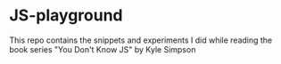 # JS-playground
This repo contains the snippets and experiments I did while reading the book series "You Don't Know JS" by Kyle Simpson
